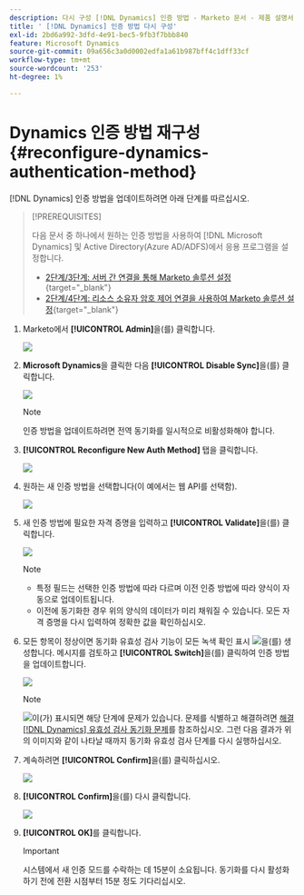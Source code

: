 ```yaml
---
description: 다시 구성 [!DNL Dynamics] 인증 방법 - Marketo 문서 - 제품 설명서
title: ' [!DNL Dynamics] 인증 방법 다시 구성'
exl-id: 2bd6a992-3dfd-4e91-bec5-9fb3f7bbb840
feature: Microsoft Dynamics
source-git-commit: 09a656c3a0d0002edfa1a61b987bff4c1dff33cf
workflow-type: tm+mt
source-wordcount: '253'
ht-degree: 1%

---
```


# Dynamics 인증 방법 재구성 {#reconfigure-dynamics-authentication-method}

[!DNL Dynamics] 인증 방법을 업데이트하려면 아래 단계를 따르십시오.

>[!PREREQUISITES]
>
>다음 문서 중 하나에서 원하는 인증 방법을 사용하여 [!DNL Microsoft Dynamics] 및 Active Directory(Azure AD/ADFS)에서 응용 프로그램을 설정합니다.
>
>* [2단계/3단계: 서버 간 연결을 통해 Marketo 솔루션 설정](/help/marketo/product-docs/crm-sync/microsoft-dynamics-sync/sync-setup/microsoft-dynamics-365-with-s2s-connection/step-2-of-3-set-up.md){target="_blank"}
>* [2단계/4단계: 리소스 소유자 암호 제어 연결을 사용하여 Marketo 솔루션 설정](/help/marketo/product-docs/crm-sync/microsoft-dynamics-sync/sync-setup/microsoft-dynamics-365-with-ropc-connection/step-2-of-4-set-up.md){target="_blank"}

1. Marketo에서 **[!UICONTROL Admin]**&#x200B;을(를) 클릭합니다.

   ![](assets/reconfigure-dynamics-authentication-method-1.png)

1. **Microsoft Dynamics**&#x200B;을 클릭한 다음 **[!UICONTROL Disable Sync]**&#x200B;을(를) 클릭합니다.

   ![](assets/reconfigure-dynamics-authentication-method-2.png)

   >[!NOTE]
   >
   >인증 방법을 업데이트하려면 전역 동기화를 일시적으로 비활성화해야 합니다.

1. **[!UICONTROL Reconfigure New Auth Method]** 탭을 클릭합니다.

   ![](assets/reconfigure-dynamics-authentication-method-3.png)

1. 원하는 새 인증 방법을 선택합니다(이 예에서는 웹 API를 선택함).

   ![](assets/reconfigure-dynamics-authentication-method-4.png)

1. 새 인증 방법에 필요한 자격 증명을 입력하고 **[!UICONTROL Validate]**&#x200B;을(를) 클릭합니다.

   ![](assets/reconfigure-dynamics-authentication-method-5.png)

   >[!NOTE]
   >
   >* 특정 필드는 선택한 인증 방법에 따라 다르며 이전 인증 방법에 따라 양식이 자동으로 업데이트됩니다.
   >* 이전에 동기화한 경우 위의 양식의 데이터가 미리 채워질 수 있습니다. 모든 자격 증명을 다시 입력하여 정확한 값을 확인하십시오.

1. 모든 항목이 정상이면 동기화 유효성 검사 기능이 모든 녹색 확인 표시 ![](assets/green-check.png)을(를) 생성합니다. 메시지를 검토하고 **[!UICONTROL Switch]**&#x200B;을(를) 클릭하여 인증 방법을 업데이트합니다.

   ![](assets/reconfigure-dynamics-authentication-method-6.png)

   >[!NOTE]
   >
   >![](assets/red-x.png)이(가) 표시되면 해당 단계에 문제가 있습니다. 문제를 식별하고 해결하려면 [해결 [!DNL Dynamics] 유효성 검사 동기화 문제](/help/marketo/product-docs/crm-sync/microsoft-dynamics-sync/sync-setup/validate-microsoft-dynamics-sync/fix-dynamics-validation-sync-issues.md)를 참조하십시오. 그런 다음 결과가 위의 이미지와 같이 나타날 때까지 동기화 유효성 검사 단계를 다시 실행하십시오.

1. 계속하려면 **[!UICONTROL Confirm]**&#x200B;을(를) 클릭하십시오.

   ![](assets/reconfigure-dynamics-authentication-method-7.png)

1. **[!UICONTROL Confirm]**&#x200B;을(를) 다시 클릭합니다.

   ![](assets/reconfigure-dynamics-authentication-method-8.png)

1. **[!UICONTROL OK]**&#x200B;를 클릭합니다.

   >[!IMPORTANT]
   >
   >시스템에서 새 인증 모드를 수락하는 데 15분이 소요됩니다. 동기화를 다시 활성화하기 전에 전환 시점부터 15분 정도 기다리십시오.

